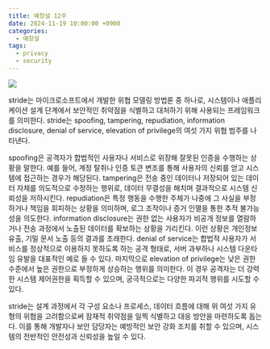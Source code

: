 ```yaml
---
title: 예창설 12주
date: 2024-11-19 10:00:00 +0900
categories:
  - 예창설
tags:
  - privacy
  - security
---
```


![](https://www.100ssd.co.kr/news/photo/202104/76506_56725_843.jpg)

stride는 마이크로소프트에서 개발한 위협 모델링 방법론 중 하나로, 시스템이나 애플리케이션 설계 단계에서 보안적인 취약점을 식별하고 대처하기 위해 사용되는 프레임워크를 의미한다. 
stride는 spoofing, tampering, repudiation, information disclosure, denial of service, elevation of privilege의 여섯 가지 위협 범주를 나타낸다.

spoofing은 공격자가 합법적인 사용자나 서비스로 위장해 잘못된 인증을 수행하는 상황을 말한다. 예를 들어, 계정 탈취나 인증 토큰 변조를 통해 사용자의 신뢰를 얻고 시스템에 접근하는 경우가 해당된다. 
tampering은 전송 중인 데이터나 저장되어 있는 데이터 자체를 의도적으로 수정하는 행위로, 데이터 무결성을 해치며 결과적으로 시스템 신뢰성을 저하시킨다. 
repudiation은 특정 행동을 수행한 주체가 나중에 그 사실을 부정하거나 책임을 회피하는 상황을 의미하며, 로그 조작이나 증거 인멸을 통한 추적 불가능성을 의도한다.
information disclosure는 권한 없는 사용자가 비공개 정보를 열람하거나 전송 과정에서 노출된 데이터를 확보하는 상황을 가리킨다. 이런 상황은 개인정보 유출, 기밀 문서 노출 등의 결과를 초래한다. 
denial of service는 합법적 사용자가 서비스를 정상적으로 이용하지 못하도록 하는 공격 형태로, 서버 과부하나 시스템 다운타임 유발을 대표적인 예로 들 수 있다. 
마지막으로 elevation of privilege는 낮은 권한 수준에서 높은 권한으로 부정하게 상승하는 행위를 의미한다. 이 경우 공격자는 더 강력한 시스템 제어권한을 획득할 수 있으며, 궁극적으로는 다양한 파괴적 행위를 시도할 수 있다.

stride는 설계 과정에서 각 구성 요소나 프로세스, 데이터 흐름에 대해 위 여섯 가지 유형의 위협을 고려함으로써 잠재적 취약점을 일찍 식별하고 대응 방안을 마련하도록 돕는다. 
이를 통해 개발자나 보안 담당자는 예방적인 보안 강화 조치를 취할 수 있으며, 시스템의 전반적인 안전성과 신뢰성을 높일 수 있다.
